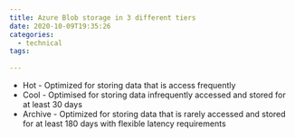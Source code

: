 ```yaml
---
title: Azure Blob storage in 3 different tiers
date: 2020-10-09T19:35:26
categories:
  - technical
tags:
  
---
```



* Hot - Optimized for storing data that is access frequently
* Cool - Optimised for storing data infrequently accessed and stored for at least 30 days
* Archive - Optimized for storing data that is rarely accessed and stored for at least 180 days with flexible latency requirements



